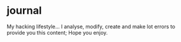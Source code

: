 # journal
My hacking lifestyle... I analyse, modify, create and make lot errors to provide you this content; Hope you enjoy.
